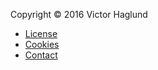 Copyright &copy; 2016 Victor Haglund

* [License](license)
* [Cookies](cookies)
* [Contact](contact)

